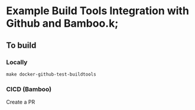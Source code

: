 # Example Build Tools Integration with Github and Bamboo.k;
## To build
### Locally
`make docker-github-test-buildtools`
### CICD (Bamboo)
Create a PR
